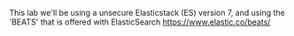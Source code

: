 This lab we'll be using  a unsecure Elasticstack (ES) version 7,  and using the 'BEATS' that is offered with ElasticSearch  https://www.elastic.co/beats/

